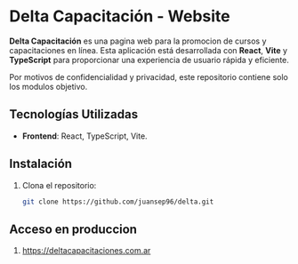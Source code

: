 # Delta Capacitación - Website

**Delta Capacitación** es una pagina web para la promocion de cursos y capacitaciones en línea. Esta aplicación está desarrollada con **React**, **Vite** y **TypeScript** para proporcionar una experiencia de usuario rápida y eficiente.

Por motivos de confidencialidad y privacidad, este repositorio contiene solo los modulos objetivo.

## Tecnologías Utilizadas

- **Frontend**: React, TypeScript, Vite.

## Instalación

1. Clona el repositorio:
   ```bash
   git clone https://github.com/juansep96/delta.git

## Acceso en produccion

1. https://deltacapacitaciones.com.ar
